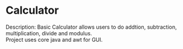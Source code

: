 # Calculator <BR>

Description: Basic Calculator allows users to do addtion, subtraction, multiplication, divide and modulus. <BR>
Project uses core java and awt for GUI. <BR>
